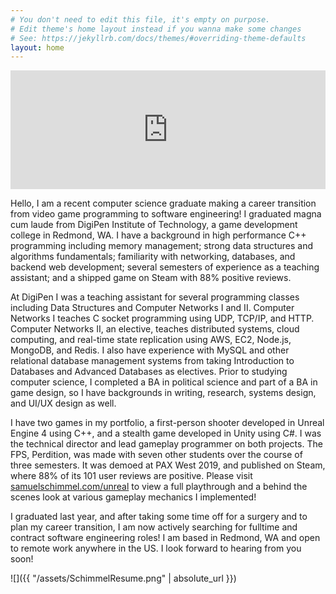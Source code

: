 ```yaml
---
# You don't need to edit this file, it's empty on purpose.
# Edit theme's home layout instead if you wanna make some changes
# See: https://jekyllrb.com/docs/themes/#overriding-theme-defaults
layout: home
---
```


<center><iframe src="https://store.steampowered.com/widget/1137910/" frameborder="0" width="100%" height="190"></iframe></center>

Hello, I am a recent computer science graduate making a career transition from video game programming to software engineering! I graduated magna cum laude from DigiPen Institute of Technology, a game development college in Redmond, WA. I have a background in high performance C++ programming including memory management; strong data structures and algorithms fundamentals; familiarity with networking, databases, and backend web development; several semesters of experience as a teaching assistant; and a shipped game on Steam with 88% positive reviews.

At DigiPen I was a teaching assistant for several programming classes including Data Structures and Computer Networks I and II. Computer Networks I teaches C socket programming using UDP, TCP/IP, and HTTP. Computer Networks II, an elective, teaches distributed systems, cloud computing, and real-time state replication using AWS, EC2, Node.js, MongoDB, and Redis. I also have experience with MySQL and other relational database management systems from taking Introduction to Databases and Advanced Databases as electives. Prior to studying computer science, I completed a BA in political science and part of a BA in game design, so I have backgrounds in writing, research, systems design, and UI/UX design as well.

I have two games in my portfolio, a first-person shooter developed in Unreal Engine 4 using C++, and a stealth game developed in Unity using C#. I was the technical director and lead gameplay programmer on both projects. The FPS, Perdition, was made with seven other students over the course of three semesters. It was demoed at PAX West 2019, and published on Steam, where 88% of its 101 user reviews are positive. Please visit [samuelschimmel.com/unreal](https://www.samuelschimmel.com/unreal) to view a full playthrough and a behind the scenes look at various gameplay mechanics I implemented!

I graduated last year, and after taking some time off for a surgery and to plan my career transition, I am now actively searching for fulltime and contract software engineering roles! I am based in Redmond, WA and open to remote work anywhere in the US. I look forward to hearing from you soon!

![]({{ "/assets/SchimmelResume.png" | absolute_url }})
